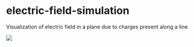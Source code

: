 # electric-field-simulation
Visualization of electric field in a plane due to charges present along a line<br>

<img src = 'images.png'>

